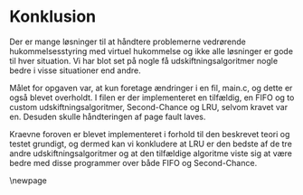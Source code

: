 # Konklusion

Der er mange løsninger til at håndtere problemerne vedrørende hukommelsesstyring med virtuel hukommelse og ikke alle løsninger er gode til hver situation. Vi har blot set på nogle få udskiftningsalgoritmer nogle bedre i visse situationer end andre.

Målet for opgaven var, at kun foretage ændringer i en fil, main.c, og dette er også blevet overholdt. I filen er der implementeret en tilfældig, en FIFO og to custom udskiftningsalgoritmer, Second-Chance og LRU, selvom kravet var en. Desuden skulle håndteringen af page fault laves. 

Kraevne foroven er blevet implementeret i forhold til den beskrevet teori og testet grundigt, og dermed kan vi konkludere at LRU er den bedste af de tre andre udskiftningsalgoritmer og at den tilfældige algoritme viste sig at være bedre med disse programmer over både FIFO og Second-Chance.

\newpage

